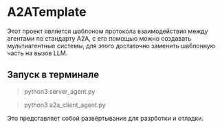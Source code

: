 # A2ATemplate

Этот проект является шаблоном протокола взаимодействия между агентами по стандарту A2A, с его помощью можно создавать мультиагентные системы, для этого достаточно заменить шаблонную часть на вызов LLM.

## Запуск в терминале

> python3 server_agent.py

> python3 a2a_client_agent.py

Это представляет собой развёртывание для разрботки и отладки.
